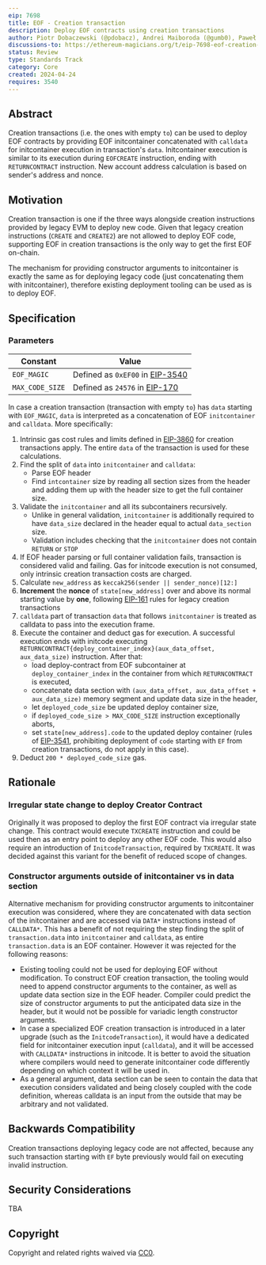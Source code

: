 ```yaml
---
eip: 7698
title: EOF - Creation transaction
description: Deploy EOF contracts using creation transactions
author: Piotr Dobaczewski (@pdobacz), Andrei Maiboroda (@gumb0), Paweł Bylica (@chfast), Alex Beregszaszi (@axic)
discussions-to: https://ethereum-magicians.org/t/eip-7698-eof-creation-transaction/19784
status: Review
type: Standards Track
category: Core
created: 2024-04-24
requires: 3540
---
```


## Abstract

Creation transactions (i.e. the ones with empty `to`) can be used to deploy EOF contracts by providing EOF initcontainer concatenated with `calldata` for initcontainer execution in transaction's `data`. Initcontainer execution is similar to its execution during `EOFCREATE` instruction, ending with `RETURNCONTRACT` instruction. New account address calculation is based on sender's address and nonce.

## Motivation

Creation transaction is one if the three ways alongside creation instructions provided by legacy EVM to deploy new code. Given that legacy creation instructions (`CREATE` and `CREATE2`) are not allowed to deploy EOF code, supporting EOF in creation transactions is the only way to get the first EOF on-chain.

The mechanism for providing constructor arguments to initcontainer is exactly the same as for deploying legacy code (just concatenating them with initcontainer), therefore existing deployment tooling can be used as is to deploy EOF.

## Specification

### Parameters

| Constant | Value |
| - | - |
| `EOF_MAGIC` | Defined as `0xEF00` in [EIP-3540](./eip-3540.md) |
| `MAX_CODE_SIZE` | Defined as `24576` in [EIP-170](./eip-170.md) |


In case a creation transaction (transaction with empty `to`) has `data` starting with `EOF_MAGIC`, `data` is interpreted as a concatenation of EOF `initcontainer` and `calldata`. More specifically:

1. Intrinsic gas cost rules and limits defined in [EIP-3860](./eip-3860.md) for creation transactions apply. The entire `data` of the transaction is used for these calculations.
2. Find the split of `data` into `initcontainer` and `calldata`:
    - Parse EOF header
    - Find `intcontainer` size by reading all section sizes from the header and adding them up with the header size to get the full container size.
3. Validate the `initcontainer` and all its subcontainers recursively.
    - Unlike in general validation, `initcontainer` is additionally required to have `data_size` declared in the header equal to actual `data_section` size.
    - Validation includes checking that the `initcontainer` does not contain `RETURN` or `STOP`
4. If EOF header parsing or full container validation fails, transaction is considered valid and failing. Gas for initcode execution is not consumed, only intrinsic creation transaction costs are charged.
5. Calculate `new_address` as `keccak256(sender || sender_nonce)[12:]`
6. **Increment** the **nonce** of `state[new_address]` over and above its normal starting value by **one**, following [EIP-161](./eip-161.md) rules for legacy creation transactions
7. `calldata` part of transaction `data` that follows `initcontainer` is treated as calldata to pass into the execution frame.
8. Execute the container and deduct gas for execution. A successful execution ends with initcode executing `RETURNCONTRACT{deploy_container_index}(aux_data_offset, aux_data_size)` instruction. After that:
    - load deploy-contract from EOF subcontainer at `deploy_container_index` in the container from which `RETURNCONTRACT` is executed,
    - concatenate data section with `(aux_data_offset, aux_data_offset + aux_data_size)` memory segment and update data size in the header,
    - let `deployed_code_size` be updated deploy container size,
    - if `deployed_code_size > MAX_CODE_SIZE` instruction exceptionally aborts,
    - set `state[new_address].code` to the updated deploy container (rules of [EIP-3541](./eip-3541.md), prohibiting deployment of `code` starting with `EF` from creation transactions, do not apply in this case).
9. Deduct `200 * deployed_code_size` gas.

## Rationale

### Irregular state change to deploy Creator Contract

Originally it was proposed to deploy the first EOF contract via irregular state change. This contract would execute `TXCREATE` instruction and could be used then as an entry point to deploy any other EOF code. This would also require an introduction of `InitcodeTransaction`, required by `TXCREATE`. It was decided against this variant for the benefit of reduced scope of changes.

### Constructor arguments outside of initcontainer vs in data section

Alternative mechanism for providing constructor arguments to initcontainer execution was considered, where they are concatenated with data section of the initcontainer and are accessed via `DATA*` instructions instead of `CALLDATA*`. This has a benefit of not requiring the step finding the split of `transaction.data` into `initcontainer` and `calldata`, as entire `transaction.data` is an EOF container. However it was rejected for the following reasons:

- Existing tooling could not be used for deploying EOF without modification. To construct EOF creation transaction, the tooling would need to append constructor arguments to the container, as well as update data section size in the EOF header. Compiler could predict the size of constructor arguments to put the anticipated data size in the header, but it would not be possible for variadic length constructor arguments.
- In case a specialized EOF creation transaction is introduced in a later upgrade (such as the `InitcodeTransaction`), it would have a dedicated field for initcontainer execution input (`calldata`), and it will be accessed with `CALLDATA*` instructions in initcode. It is better to avoid the situation where compilers would need to generate initcontainer code differently depending on which context it will be used in.
- As a general argument, data section can be seen to contain the data that execution considers validated and being closely coupled with the code definition, whereas calldata is an input from the outside that may be arbitrary and not validated.

## Backwards Compatibility

Creation transactions deploying legacy code are not affected, because any such transaction starting with `EF` byte previously would fail on executing invalid instruction.

## Security Considerations

TBA

## Copyright

Copyright and related rights waived via [CC0](../LICENSE.md).
